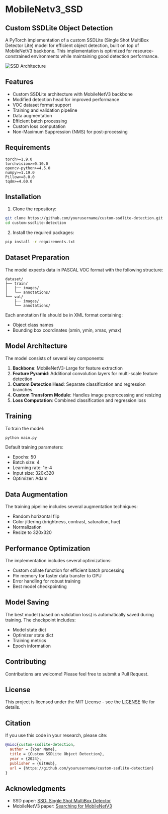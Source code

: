 # MobileNetv3_SSD

## Custom SSDLite Object Detection

A PyTorch implementation of a custom SSDLite (Single Shot MultiBox Detector Lite) model for efficient object detection, built on top of MobileNetV3 backbone. This implementation is optimized for resource-constrained environments while maintaining good detection performance.

![SSD Architecture](https://miro.medium.com/max/1400/1*0pMP3aHvnGuko54VJlqm2Q.png)

## Features

- Custom SSDLite architecture with MobileNetV3 backbone
- Modified detection head for improved performance
- VOC dataset format support
- Training and validation pipeline
- Data augmentation
- Efficient batch processing
- Custom loss computation
- Non-Maximum Suppression (NMS) for post-processing

## Requirements

```
torch>=1.9.0
torchvision>=0.10.0
opencv-python>=4.5.0
numpy>=1.19.0
Pillow>=8.0.0
tqdm>=4.60.0
```

## Installation

1. Clone the repository:
```bash
git clone https://github.com/yourusername/custom-ssdlite-detection.git
cd custom-ssdlite-detection
```

2. Install the required packages:
```bash
pip install -r requirements.txt
```

## Dataset Preparation

The model expects data in PASCAL VOC format with the following structure:

```
dataset/
├── train/
│   ├── images/
│   └── annotations/
└── val/
    ├── images/
    └── annotations/
```

Each annotation file should be in XML format containing:
- Object class names
- Bounding box coordinates (xmin, ymin, xmax, ymax)

## Model Architecture

The model consists of several key components:

1. **Backbone**: MobileNetV3-Large for feature extraction
2. **Feature Pyramid**: Additional convolution layers for multi-scale feature detection
3. **Custom Detection Head**: Separate classification and regression branches
4. **Custom Transform Module**: Handles image preprocessing and resizing
5. **Loss Computation**: Combined classification and regression loss

## Training

To train the model:

```python
python main.py
```

Default training parameters:
- Epochs: 50
- Batch size: 4
- Learning rate: 1e-4
- Input size: 320x320
- Optimizer: Adam

## Data Augmentation

The training pipeline includes several augmentation techniques:
- Random horizontal flip
- Color jittering (brightness, contrast, saturation, hue)
- Normalization
- Resize to 320x320

## Performance Optimization

The implementation includes several optimizations:
- Custom collate function for efficient batch processing
- Pin memory for faster data transfer to GPU
- Error handling for robust training
- Best model checkpointing

## Model Saving

The best model (based on validation loss) is automatically saved during training. The checkpoint includes:
- Model state dict
- Optimizer state dict
- Training metrics
- Epoch information

## Contributing

Contributions are welcome! Please feel free to submit a Pull Request.

## License

This project is licensed under the MIT License - see the [LICENSE](LICENSE) file for details.

## Citation

If you use this code in your research, please cite:

```bibtex
@misc{custom-ssdlite-detection,
  author = {Your Name},
  title = {Custom SSDLite Object Detection},
  year = {2024},
  publisher = {GitHub},
  url = {https://github.com/yourusername/custom-ssdlite-detection}
}
```

## Acknowledgments

- SSD paper: [SSD: Single Shot MultiBox Detector](https://arxiv.org/abs/1512.02325)
- MobileNetV3 paper: [Searching for MobileNetV3](https://arxiv.org/abs/1905.02244)
